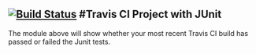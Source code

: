[![Build Status](https://travis-ci.org/zliou/hello-world.svg?branch=master)](https://travis-ci.org/zliou/hello-world)
#Travis CI Project with JUnit
----------
The module above will show whether your most recent Travis CI 
build has passed or failed the Junit tests. 

